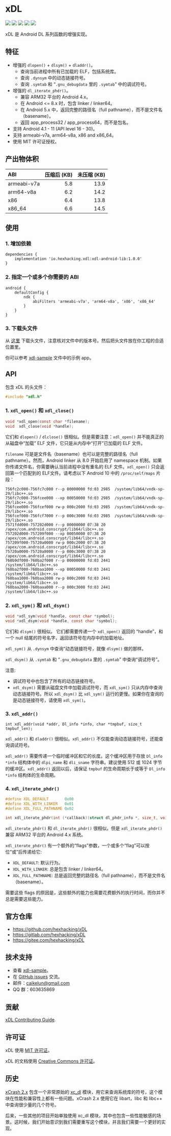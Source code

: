 # xDL

![](https://img.shields.io/badge/license-MIT-brightgreen.svg?style=flat)
![](https://img.shields.io/badge/PRs-welcome-brightgreen.svg?style=flat)
![](https://img.shields.io/badge/release-1.0.0-red.svg?style=flat)
![](https://img.shields.io/badge/Android-4.1%20--%2011-blue.svg?style=flat)
![](https://img.shields.io/badge/arch-armeabi--v7a%20%7C%20arm64--v8a%20%7C%20x86%20%7C%20x86__64-blue.svg?style=flat)

xDL 是 Android DL 系列函数的增强实现。


## 特征

* 增强的 `dlopen()` + `dlsym()` + `dladdr()`。
    * 查询当前进程中所有已加载的 ELF，包括系统库。
    * 查询 `.dynsym` 中的动态链接符号。
    * 查询 `.symtab` 和 “`.gnu_debugdata` 里的 `.symtab`” 中的调试符号。
* 增强的 `dl_iterate_phdr()`。
    * 兼容 ARM32 平台的 Android 4.x。
    * 在 Android <= 8.x 时，包含 linker / linker64。
    * 在 Android 5.x 中，返回完整的路径名（full pathname），而不是文件名（basename）。
    * 返回 app\_process32 / app\_process64，而不是包名。
* 支持 Android 4.1 - 11 (API level 16 - 30)。
* 支持 armeabi-v7a, arm64-v8a, x86 and x86_64。
* 使用 MIT 许可证授权。


## 产出物体积

| ABI         | 压缩后 (KB) | 未压缩 (KB) |
| :---------- | ---------: | ---------: |
| armeabi-v7a | 5.8        | 13.9       |
| arm64-v8a   | 6.2        | 14.2       |
| x86         | 6.4        | 13.8       |
| x86_64      | 6.6        | 14.5       |


## 使用

### 1. 增加依赖

```Gradle
dependencies {
    implementation 'io.hexhacking.xdl:xdl-android-lib:1.0.0'
}
```

### 2. 指定一个或多个你需要的 ABI

```Gradle
android {
    defaultConfig {
        ndk {
            abiFilters 'armeabi-v7a', 'arm64-v8a', 'x86', 'x86_64'
        }
    }
}
```

### 3. 下载头文件

从 [这里](xdl_lib/src/main/cpp/xdl.h) 下载头文件，注意核对文件中的版本号。然后把头文件放在你工程的合适位置里。

你可以参考 [xdl-sample](xdl_sample) 文件中的示例 app。


## API

包含 xDL 的头文件：

```c
#include "xdl.h"
```

### 1. `xdl_open()` 和 `xdl_close()`

```c
void *xdl_open(const char *filename);
void  xdl_close(void *handle);
```

它们和 `dlopen()` / `dlclose()` 很相似。但是需要注意：`xdl_open()` 并不能真正的从磁盘中“加载” ELF 文件，它只是从内存中“打开”已加载的 ELF 文件。

`filename` 可是是文件名（basename）也可以是完整的路径名（full pathname）。然而，Android linker 从 8.0 开始启用了 namespace 机制。如果你传递文件名，你需要确认当前进程中没有重名的 ELF 文件。`xdl_open()` 只会返回第一个匹配到的 ELF文件。请考虑以下 Android 10 中的 `/proc/self/maps` 片段：

```
756fc2c000-756fc7c000 r--p 00000000 fd:03 2985  /system/lib64/vndk-sp-29/libc++.so
756fc7c000-756fcee000 --xp 00050000 fd:03 2985  /system/lib64/vndk-sp-29/libc++.so
756fcee000-756fcef000 rw-p 000c2000 fd:03 2985  /system/lib64/vndk-sp-29/libc++.so
756fcef000-756fcf7000 r--p 000c3000 fd:03 2985  /system/lib64/vndk-sp-29/libc++.so
7571fdd000-757202d000 r--p 00000000 07:38 20    /apex/com.android.conscrypt/lib64/libc++.so
757202d000-757209f000 --xp 00050000 07:38 20    /apex/com.android.conscrypt/lib64/libc++.so
757209f000-75720a0000 rw-p 000c2000 07:38 20    /apex/com.android.conscrypt/lib64/libc++.so
75720a0000-75720a8000 r--p 000c3000 07:38 20    /apex/com.android.conscrypt/lib64/libc++.so
760b9df000-760ba2f000 r--p 00000000 fd:03 2441  /system/lib64/libc++.so
760ba2f000-760baa1000 --xp 00050000 fd:03 2441  /system/lib64/libc++.so
760baa1000-760baa2000 rw-p 000c2000 fd:03 2441  /system/lib64/libc++.so
760baa2000-760baaa000 r--p 000c3000 fd:03 2441  /system/lib64/libc++.so
```

### 2. `xdl_sym()` 和 `xdl_dsym()`

```c
void *xdl_sym(void *handle, const char *symbol);
void *xdl_dsym(void *handle, const char *symbol);
```

它们和 `dlsym()` 很相似。 它们都需要传递一个 `xdl_open()` 返回的 “handle”，和一个 null 结尾的符号名字，返回该符号在内存中的加载地址。

`xdl_sym()` 从 `.dynsym` 中查询“动态链接符号，就像 `dlsym()` 做的那样。

`xdl_dsym()` 从 `.symtab` 和 “`.gnu_debugdata` 里的 `.symtab`” 中查询“调试符号”。

注意:

* 调试符号中也包含了所有的动态链接符号。
* `xdl_dsym()` 需要从磁盘文件中加载调试符号，而 `xdl_sym()` 只从内存中查询动态链接符号。所以 `xdl_dsym()` 比 `xdl_sym()` 运行的更慢。如果你在查询的是动态链接符号，请使用 `xdl_sym()`。

### 3. `xdl_addr()`

```
int xdl_addr(void *addr, Dl_info *info, char *tmpbuf, size_t tmpbuf_len);
```

`xdl_addr()` 和 `dladdr()` 很相似。`xdl_addr()` 不仅能查询动态链接符号，还能查询调试符号。

`xdl_addr()` 需要传递一个临时缓冲区和它的长度。这个缓冲区用于存放 `Dl_info *info` 结构体中的 `dlpi_name` 和 `dli_sname` 字符串。建议使用 512 或 1024 字节的缓冲区。`xdl_addr()` 返回以后，请保证 `tmpbuf` 的生命周期长于或等于 `Dl_info *info` 结构体的生命周期。

### 4. `xdl_iterate_phdr()`

```c
#define XDL_DEFAULT       0x00
#define XDL_WITH_LINKER   0x01
#define XDL_FULL_PATHNAME 0x02

int xdl_iterate_phdr(int (*callback)(struct dl_phdr_info *, size_t, void *), void *data, int flags);
```

`xdl_iterate_phdr()` 和 `dl_iterate_phdr()` 很相似。但是 `xdl_iterate_phdr()` 兼容 ARM32 平台的 Android 4.x 系统。

`xdl_iterate_phdr()` 有一个额外的“flags”参数，一个或多个“flag”可以按位“或”后传递给它:

* `XDL_DEFAULT`: 默认行为。
* `XDL_WITH_LINKER`: 总是包含 linker / linker64。
* `XDL_FULL_PATHNAME`: 总是返回完整的路径名（full pathname），而不是文件名（basename）。

需要这些 flags 的原因是，这些额外的能力也需要花费额外的执行时间，而你并不总是需要这些能力。


## 官方仓库

* https://github.com/hexhacking/xDL
* https://gitlab.com/hexhacking/xDL
* https://gitee.com/hexhacking/xDL


## 技术支持

* 查看 [xdl-sample](xdl_sample)。
* 在 [GitHub issues](https://github.com/hexhacking/xDL/issues) 交流。
* 邮件：<a href="mailto:caikelun@gmail.com">caikelun@gmail.com</a>
* QQ 群：603635869


## 贡献

[xDL Contributing Guide](CONTRIBUTING.md).


## 许可证

xDL 使用 [MIT 许可证](LICENSE)。

xDL 的文档使用 [Creative Commons 许可证](LICENSE-docs)。


## 历史

[xCrash 2.x](https://github.com/hexhacking/xCrash/tree/4748d183c1395c54bfb760ec6c454966d52ab73f) 包含一个非常原始的 [xc_dl](https://github.com/hexhacking/xCrash/blob/4748d183c1395c54bfb760ec6c454966d52ab73f/src/native/libxcrash/jni/xc_dl.c) 模块，用它来查询系统库的符号，这个模块在性能和兼容性上都有一些问题。xCrash 2.x 使用它在 libart，libc 和 libc++ 中查询很少量的几个符号。

后来，一些其他的项目开始单独使用 xc_dl 模块，其中也包含一些性能敏感的场景。这时候，我们开始意识到我们需要重写这个模块，并且我们需要一个更好的实现。
